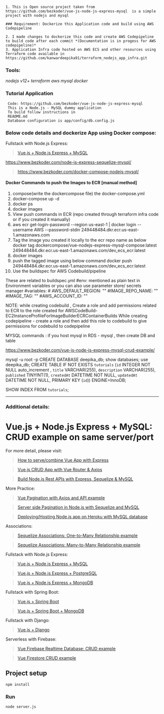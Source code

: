 ```
1. This is Open source project taken from https://github.com/bezkoder/vue-js-node-js-express-mysql  is a simple project with nodejs and mysql

### Requirement: Dockerize this Application code and build using AWS Codepipeline 

2. I made changes to dockerize this code and create AWS Codepipeline to build code after each commit *(Documentation is in progess for AWS codepipeline)*
3. Application Infra code hosted on AWS ECS and other resources using Terraform code available in https://github.com/kanwardeepika91/terraform_nodejs_app_infra.git
```
 
### Tools:
*nodejs v12+
 terraform
 aws
 mysql
 docker*

### Tutorial Application
```
 Code: https://github.com/bezkoder/vue-js-node-js-express-mysql
 This is a Node.js - MySQL dummy application
 To build follow instructions in
 README.md
 Database configuration is app/config/db.config.js
```

### Below code details and dockerize App using Docker compose:
Fullstack with Node.js Express:
> [Vue.js + Node.js Express + MySQL](https://bezkoder.com/vue-js-node-js-express-mysql-crud-example/)

https://www.bezkoder.com/node-js-express-sequelize-mysql/

> https://www.bezkoder.com/docker-compose-nodejs-mysql/

#### Docker Commands to push the Images to ECR [manual method]
1. compose(write the dockercompose file) the docker-compose.yml
2. docker-compose up -d
3. docker ps
4. docker images
5. View push commands in ECR (repo created through terraform infra code or if you created it manually)
6. aws ecr get-login-password --region us-east-1 | docker login --username AWS --password-stdin 249448484.dkr.ecr.us-east-1.amazonaws.com
7. Tag the image you created it locally to the ecr repo name as below
   docker tag dockercompose/vue-nodejs-express-mysql-compose:latest 249448484.dkr.ecr.us-east-1.amazonaws.com/dev_ecs_ecr:latest
8. docker images
9. push the tagged image using below command
   docker push 249448484.dkr.ecr.us-east-1.amazonaws.com/dev_ecs_ecr:latest
10. Use the buildspec for AWS Codebuild/pipeline  

These are related to buildspec.yml 
#env: mentioned as plain text in Environment variables or you can also use parameter store/
secrets manager
   #variables:
      # AWS_DEFAULT_REGION: ""
      #IMAGE_REPO_NAME: ""
      #IMAGE_TAG: ""
      #AWS_ACCOUNT_ID: ""

NOTE: while creating codebuild , Create a role and add permissions related to ECR to the role created for AWSCodeBuild- EC2InstanceProfileForImageBuilderECRContainerBuilds
While creating codepipeline - create a role and then add this role to codebuild to give permissions for codebuild to codepipeline


MYSQL commands : if you host mysql in RDS - mysql , then create DB and table

https://www.bezkoder.com/vue-js-node-js-express-mysql-crud-example/

mysql -u root -p
CREATE DATABASE deepika_db;
show databases;
use deepika_db;
CREATE TABLE IF NOT EXISTS `tutorials` (`id` INTEGER NOT NULL auto_increment , `title` VARCHAR(255), `description` VARCHAR(255), `published` TINYINT(1), `createdAt` DATETIME NOT NULL, `updatedAt` DATETIME NOT NULL, PRIMARY KEY (`id`)) ENGINE=InnoDB;

SHOW INDEX FROM `tutorials`;


**********************************************************************

### Additional details: 

# Vue.js + Node.js Express + MySQL: CRUD example on same server/port

For more detail, please visit:
> [How to serve/combine Vue App with Express](https://bezkoder.com/serve-vue-app-express/)

> [Vue.js CRUD App with Vue Router & Axios](https://bezkoder.com/vue-js-crud-app/)

> [Build Node.js Rest APIs with Express, Sequelize & MySQL](https://bezkoder.com/node-js-express-sequelize-mysql/)

More Practice:
> [Vue Pagination with Axios and API example](https://bezkoder.com/vue-pagination-axios/)

> [Server side Pagination in Node.js with Sequelize and MySQL](https://bezkoder.com/node-js-sequelize-pagination-mysql/)

> [Deploying/Hosting Node.js app on Heroku with MySQL database](https://bezkoder.com/deploy-node-js-app-heroku-cleardb-mysql/)

Associations:
> [Sequelize Associations: One-to-Many Relationship example](https://bezkoder.com/sequelize-associate-one-to-many/)

> [Sequelize Associations: Many-to-Many Relationship example](https://bezkoder.com/sequelize-associate-many-to-many/)

Fullstack with Node.js Express:
> [Vue.js + Node.js Express + MySQL](https://bezkoder.com/vue-js-node-js-express-mysql-crud-example/)

> [Vue.js + Node.js Express + PostgreSQL](https://bezkoder.com/vue-node-express-postgresql/)

> [Vue.js + Node.js Express + MongoDB](https://bezkoder.com/vue-node-express-mongodb-mevn-crud/)

Fullstack with Spring Boot:
> [Vue.js + Spring Boot](https://bezkoder.com/spring-boot-vue-js-crud-example/)

> [Vue.js + Spring Boot + MongoDB](https://bezkoder.com/spring-boot-vue-mongodb/)

Fullstack with Django:
> [Vue.js + Django](https://bezkoder.com/django-vue-js-rest-framework/)

Serverless with Firebase:
> [Vue Firebase Realtime Database: CRUD example](https://bezkoder.com/vue-firebase-realtime-database/)

> [Vue Firestore CRUD example](https://bezkoder.com/vue-firestore-crud/)

## Project setup
```
npm install
```

### Run
```
node server.js
```

